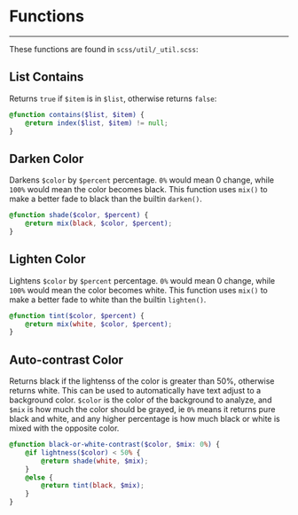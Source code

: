 # Functions

---

These functions are found in `scss/util/_util.scss`:


## List Contains

Returns `true` if `$item` is in `$list`, otherwise returns `false`:

```scss
@function contains($list, $item) {
    @return index($list, $item) != null;
}
```


## Darken Color

Darkens `$color` by `$percent` percentage. `0%` would mean 0 change, while `100%` would mean the color becomes black. 
This function uses `mix()` to make a better fade to black than the builtin `darken()`.

```scss
@function shade($color, $percent) {
    @return mix(black, $color, $percent);
}
```


## Lighten Color

Lightens `$color` by `$percent` percentage. `0%` would mean 0 change, while `100%` would mean the color becomes white. 
This function uses `mix()` to make a better fade to white than the builtin `lighten()`.

```scss
@function tint($color, $percent) {
    @return mix(white, $color, $percent);
}
```


## Auto-contrast Color

Returns black if the lightenss of the color is greater than 50%, otherwise returns white. This can be used to automatically have 
text adjust to a background color. `$color` is the color of the background to analyze, and `$mix` is how much the color should be grayed, ie `0%` means it returns pure black and white, and any higher percentage is how much black or white is mixed with the opposite color.

```scss
@function black-or-white-contrast($color, $mix: 0%) {
    @if lightness($color) < 50% {
        @return shade(white, $mix);
    }
    @else {
        @return tint(black, $mix);
    }
}
```
